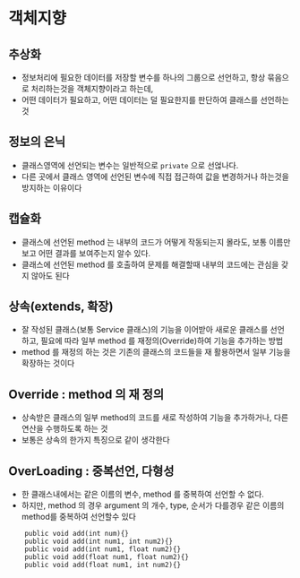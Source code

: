 # 객체지향
## 추상화
* 정보처리에 필요한 데이터를 저장할 변수를 
	하나의 그룹으로 선언하고, 항상 묶음으로 처리하는것을 객체지향이라고 하는데,
* 어떤 데이터가 필요하고, 어떤 데이터는 덜 필요한지를 판단하여 클래스를 선언하는 것

## 정보의 은닉
* 클래스영역에 선언되는 변수는 일반적으로 
```private``` 으로 선얺나다.
* 다른 곳에서 클래스 영역에 선언된 변수에 직접 접근하여 값을 변경하거나 하는것을 방지하는 이유이다

## 캡슐화
* 클래스에 선언된 method 는 내부의 코드가 어떻게 작동되는지 몰라도, 
	보통 이름만 보고 어떤 결과를 보여주는지 알수 있다.
*  클래스에 선언된 method 를 호출하여 문제를 해결할때 내부의 코드에는 관심을 갖지 않아도 된다

## 상속(extends, 확장)
* 잘 작성된 클래스(보통 Service 클래스)의 기능을 이어받아 새로운 클래스를 선언하고,
	필요에 따라 일부 method 를 재정의(Override)하여 기능을 추가하는 방법
* method 를 재정의 하는 것은 기존의 클래스의 코드들을 재 활용하면서 
	일부 기능을 확장하는 것이다

## Override : method 의 재 정의
* 상속받은 클래스의 일부 method의 코드를 새로 작성하여 기능을 추가하거나,
	다른 연산을 수행하도록 하는 것
* 보통은 상속의 한가지 특징으로 같이 생각한다

## OverLoading : 중복선언, 다형성
* 한 클래스내에서는 같은 이름의 변수, method 를 중복하여 선언할 수 없다.
* 하지만, method 의 경우 argument 의 개수, type, 순서가 다를경우 같은 이름의 method를
	중복하여 선언할수 있다
```
	public void add(int num){}
	public void add(int num1, int num2){}
	public void add(int num1, float num2){}
	public void add(float num1, float num2){}
	public void add(float num1, int num2){}
```